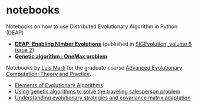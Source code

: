 notebooks
=========

Notebooks on how to use Distributed Evolutionary Algorithm in Python (DEAP)

* [**DEAP: Enabling Nimber Evolutions**](http://nbviewer.ipython.org/urls/raw.github.com/DEAP/notebooks/master/SIGEvolution.ipynb) (published in [SIGEvolution, volume 6 issue 2](http://sigevolution.org))
* [**Genetic algorithm : OneMax problem**](http://nbviewer.ipython.org/urls/raw.github.com/DEAP/notebooks/master/OneMax.ipynb)

Notebooks by [Luis Martí](http://lmarti.com) for the graduate course [Advanced Evolutionary Computation: Theory and Practice](http://lmarti.com/aec-2014).
* [Elements of Evolutionary Algorithms](http://nbviewer.ipython.org/github/lmarti/evolutionary-computation-course/blob/master/AEC.02%20-%20Elements%20of%20Evolutionary%20Algorithms.ipynb)
* [Using genetic algorithms to solve the traveling salesperson problem](http://nbviewer.ipython.org/github/lmarti/evolutionary-computation-course/blob/master/AEC.03%20-%20Solving%20the%20TSP%20with%20GAs.ipynb)
* [Understanding evolutionary strategies and covariance matrix adaptation](http://nbviewer.ipython.org/github/lmarti/evolutionary-computation-course/blob/master/AEC.04%20-%20Evolutionary%20Strategies%20and%20Covariance%20Matrix%20Adaptation.ipynb)
